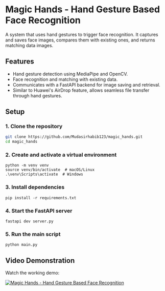 # Magic Hands - Hand Gesture Based Face Recognition

A system that uses hand gestures to trigger face recognition. It captures and saves face images, compares them with existing ones, and returns matching data images.

## Features
- Hand gesture detection using MediaPipe and OpenCV.
- Face recognition and matching with existing data.
- Communicates with a FastAPI backend for image saving and retrieval.
- Similar to Huawei's AirDrop feature, allows seamless file transfer through hand gestures.

## Setup

### 1. Clone the repository

```bash
git clone https://github.com/Mudasirhabib123/magic_hands.git
cd magic_hands
```

### 2. Create and activate a virtual environment

```
python -m venv venv
source venv/bin/activate  # macOS/Linux
.\venv\Scripts\activate  # Windows
```

### 3. Install dependencies
```
pip install -r requirements.txt
```
### 4. Start the FastAPI server
```
fastapi dev server.py
```
### 5. Run the main script
```
python main.py
```
## Video Demonstration
Watch the working demo:

[![Magic Hands - Hand Gesture Based Face Recognition](https://img.youtube.com/vi/v20WQAGGBIs/0.jpg)](https://www.youtube.com/watch?v=v20WQAGGBIs)
